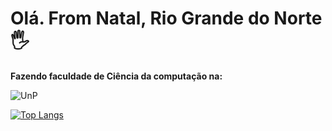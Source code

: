 # Olá. From Natal, Rio Grande do Norte 🖐️

**Fazendo faculdade de Ciência da computação na:**
 
![UnP](https://loja.unponline.com.br/media/logo/stores/19/UNP.png)


[![Top Langs](https://github-readme-stats.vercel.app/api/top-langs/?username=pedroevaristo&layout=compact)](https://github.com/anuraghazra/github-readme-stats)
